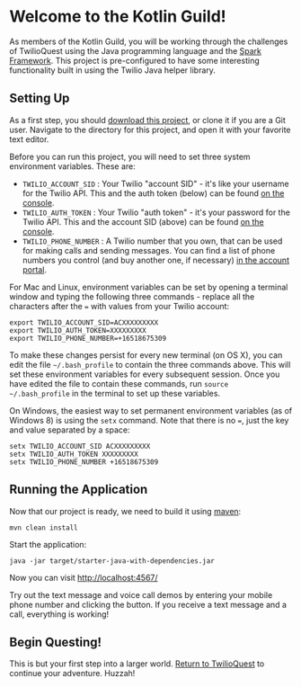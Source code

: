 # Welcome to the Kotlin Guild!

As members of the Kotlin Guild, you will be working through the challenges of TwilioQuest using the Java programming language and the [Spark Framework](http://sparkjava.com/).  This project is pre-configured to have some interesting functionality built in using the Twilio Java helper library.

## Setting Up

As a first step, you should [download this project](https://github.com/Sotaur/starter-kotlin), or clone it if you are a Git user.  Navigate to the directory for this project, and open it with your favorite text editor.

Before you can run this project, you will need to set three system environment variables.  These are:

* `TWILIO_ACCOUNT_SID` : Your Twilio "account SID" - it's like your username for the Twilio API.  This and the auth token (below) can be found [on the console](https://www.twilio.com/console).
* `TWILIO_AUTH_TOKEN` : Your Twilio "auth token" - it's your password for the Twilio API.  This and the account SID (above) can be found [on the console](https://www.twilio.com/console).
* `TWILIO_PHONE_NUMBER` : A Twilio number that you own, that can be used for making calls and sending messages.  You can find a list of phone numbers you control (and buy another one, if necessary) [in the account portal](https://www.twilio.com/console/phone-numbers/incoming).

For Mac and Linux, environment variables can be set by opening a terminal window and typing the following three commands - replace all the characters after the `=` with values from your Twilio account:

    export TWILIO_ACCOUNT_SID=ACXXXXXXXXX
    export TWILIO_AUTH_TOKEN=XXXXXXXXX
    export TWILIO_PHONE_NUMBER=+16518675309

To make these changes persist for every new terminal (on OS X), you can edit the file `~/.bash_profile` to contain the three commands above.  This will set these environment variables for every subsequent session. Once you have edited the file to contain these commands, run `source ~/.bash_profile` in the terminal to set up these variables.

On Windows, the easiest way to set permanent environment variables (as of Windows 8) is using the `setx` command.  Note that there is no `=`, just the key and value separated by a space:

    setx TWILIO_ACCOUNT_SID ACXXXXXXXXX
    setx TWILIO_AUTH_TOKEN XXXXXXXXX
    setx TWILIO_PHONE_NUMBER +16518675309

## Running the Application
Now that our project is ready, we need to build it using [maven](https://maven.apache.org/):

```
mvn clean install
```

Start the application:
```
java -jar target/starter-java-with-dependencies.jar 
```

Now you can visit [http://localhost:4567/](http://localhost:4567)

Try out the text message and voice call demos by entering your mobile phone number and clicking the button.  If you receive a text message and a call, everything is working!

## Begin Questing!
This is but your first step into a larger world.  [Return to TwilioQuest](http://quest.twilio.com) to continue your adventure.  Huzzah!
